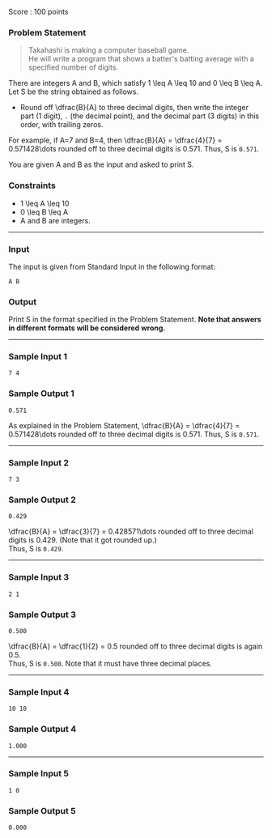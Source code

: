 Score : 100 points

### Problem Statement

> Takahashi is making a computer baseball game.  
> He will write a program that shows a batter's batting average with a specified number of digits.

There are integers A and B, which satisfy 1 \leq A \leq 10 and 0 \leq B \leq A.  
Let S be the string obtained as follows.

* Round off \dfrac{B}{A} to three decimal digits, then write the integer part (1 digit), `.` (the decimal point), and the decimal part (3 digits) in this order, with trailing zeros.

For example, if A=7 and B=4, then \dfrac{B}{A} = \dfrac{4}{7} = 0.571428\dots rounded off to three decimal digits is 0.571. Thus, S is `0.571`.

You are given A and B as the input and asked to print S.

### Constraints

* 1 \leq A \leq 10
* 0 \leq B \leq A
* A and B are integers.

---

### Input

The input is given from Standard Input in the following format:

```
A B
```

### Output

Print S in the format specified in the Problem Statement. **Note that answers in different formats will be considered wrong.**

---

### Sample Input 1

```
7 4
```

### Sample Output 1

```
0.571
```

As explained in the Problem Statement, \dfrac{B}{A} = \dfrac{4}{7} = 0.571428\dots rounded off to three decimal digits is 0.571. Thus, S is `0.571`.

---

### Sample Input 2

```
7 3
```

### Sample Output 2

```
0.429
```

\dfrac{B}{A} = \dfrac{3}{7} = 0.428571\dots rounded off to three decimal digits is 0.429. (Note that it got rounded up.)  
Thus, S is `0.429`.

---

### Sample Input 3

```
2 1
```

### Sample Output 3

```
0.500
```

\dfrac{B}{A} = \dfrac{1}{2} = 0.5 rounded off to three decimal digits is again 0.5.  
Thus, S is `0.500`. Note that it must have three decimal places.

---

### Sample Input 4

```
10 10
```

### Sample Output 4

```
1.000
```

---

### Sample Input 5

```
1 0
```

### Sample Output 5

```
0.000
```